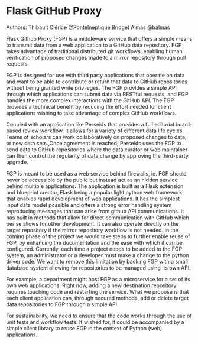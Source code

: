 # Flask GitHub Proxy
Authors:
Thibault Clérice @PonteIneptique
Bridget Almas @balmas

Flask Github Proxy (FGP) is a middleware service  that offers a simple  means to transmit data from a web application to a GitHub data repository. FGP takes advantage of traditional distributed git workflows, enabling human verification of proposed changes made to a mirror repository through pull requests. 

FGP is designed for use with third party applications that operate on data and want to be able to contribute or return that data to GitHub repositories without being granted write privileges.  The FGP provides a simple API through which applications can submit data via RESTful requests, and FGP handles the more complex interactions with the GitHub API. The FGP provides a technical benefit by reducing the effort needed for client applications wishing to take advantage of complex GitHub workflows.

Coupled with an application like Perseids that provides a full editorial board-based review workflow, it allows for a variety of different data life cycles. Teams of scholars can work collaboratively on proposed changes to data, or new data sets.,Once agreement is reached, Perseids uses the FGP to send data to GitHub repositories where the data curator or web maintainer can then control the regularity of data change by approving the third-party upgrade. 

FGP is meant to be used as a web service behind firewalls, ie. FGP should never be accessible by the public but instead  act as an hidden service behind multiple applications. The application is built as a Flask extension and blueprint creator, Flask being a popular light python web framework that enables rapid development of  web applications. It has the simplest input data model possible and offers a strong error handling system reproducing messages that can arise from github API communications. It has built in methods that allow for direct communication with GitHub which per se allows for other development. It can also operate directly on the target repository if the mirror repository workflow is not needed. 
In the coming phase of the project we would take steps to further enable reuse of FGP, by enhancing the documentation and the ease with which it can be configured. Currently, each time a project needs to be added to the FGP system, an administrator or a developer must make a change to the python driver code. We want to remove this limitation by backing FGP with a small database system allowing for repositories to be managed using its own API.

For example,  a department might host FGP as a microservice for a set of its own web applications. Right now, adding a new destination repository requires touching code and restarting the service. What we propose is that each client application can, through secured methods, add or delete target data repositories to FGP through a simple API.

For sustainability, we need to ensure that the code works through the use of unit tests and workflow tests. If wished for, it could be accompanied by a simple client library to reuse FGP in the context of Python (web) applications..

